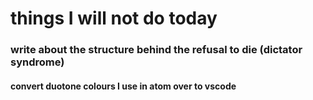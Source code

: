 # things I will not do today

### write about the structure behind the refusal to die (dictator syndrome)
#### convert duotone colours I use in atom over to vscode
